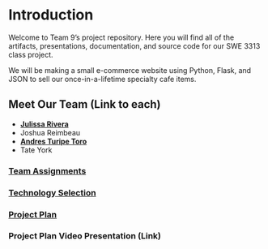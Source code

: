 # **Introduction**

Welcome to Team 9’s project repository. Here you will find all of the artifacts, presentations, documentation, and source code for our SWE 3313 class project.

We will be making a small e-commerce website using Python, Flask, and JSON to sell our once-in-a-lifetime specialty cafe items.

## **Meet Our Team** (Link to each)

- **[Julissa Rivera](https://github.com/juulsmustdie/Julissa_Resume/blob/0aea58a4ee7dc7d8d417db212ed75225395744de/README.md)**
- Joshua Reimbeau
- **[Andres Turipe Toro](https://github.com/andresturipe/Resume/blob/main/README.md)**
- Tate York

### **[Team Assignments](https://github.com/juulsmustdie/SWE3313_TEAM9/blob/e5b2606e97bc3ead20c5244addfa0bd73a6f2199/Team%20Assignments%20WIP.md)**

### **[Technology Selection](https://github.com/juulsmustdie/SWE3313_TEAM9/blob/2a770331bfe733f79764e37e5def8a2dae8b5ad7/Technology%20Description%20WIP.md)**

### **[Project Plan](https://swe3313-team9.youtrack.cloud/gantt-charts/226-0)**

### **Project Plan Video Presentation** (Link)
